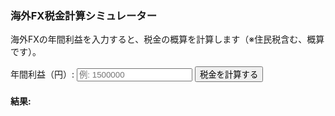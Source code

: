 <h3>海外FX税金計算シミュレーター</h3>
<p>海外FXの年間利益を入力すると、税金の概算を計算します（※住民税含む、概算です）。</p>

<label for="profit">年間利益（円）:</label>
<input type="number" id="profit" placeholder="例: 1500000">
<button onclick="calcTax()">税金を計算する</button>

<h4>結果:</h4>
<div id="result"></div>

<script>
function calcTax() {
  const profit = parseFloat(document.getElementById("profit").value);
  const resultDiv = document.getElementById("result");

  if (isNaN(profit) || profit <= 0) {
    resultDiv.innerHTML = "有効な利益金額を入力してください。";
    return;
  }

  // 税率テーブル（所得税）: 概算（2024年度版・超過累進課税）
  const brackets = [
    { limit: 1950000, rate: 0.05, deduction: 0 },
    { limit: 3300000, rate: 0.10, deduction: 97500 },
    { limit: 6950000, rate: 0.20, deduction: 427500 },
    { limit: 9000000, rate: 0.23, deduction: 636000 },
    { limit: 18000000, rate: 0.33, deduction: 1536000 },
    { limit: 40000000, rate: 0.40, deduction: 2796000 },
    { limit: Infinity, rate: 0.45, deduction: 4796000 }
  ];

  // 基礎控除（簡略化）
  const basicDeduction = 480000;

  // 課税所得
  const taxable = Math.max(0, profit - basicDeduction);

  // 所得税率の決定
  let incomeTax = 0;
  for (let b of brackets) {
    if (taxable <= b.limit) {
      incomeTax = taxable * b.rate - b.deduction;
      break;
    }
  }

  incomeTax = Math.floor(incomeTax);

  // 住民税（10%一律想定）
  const residentTax = Math.floor(taxable * 0.10);

  // 合計
  const totalTax = incomeTax + residentTax;

  resultDiv.innerHTML = `
    <p>課税所得: <strong>${taxable.toLocaleString()}円</strong></p>
    <p>所得税（概算）: <strong>${incomeTax.toLocaleString()}円</strong></p>
    <p>住民税（概算）: <strong>${residentTax.toLocaleString()}円</strong></p>
    <p><strong>合計税額: ${totalTax.toLocaleString()}円</strong></p>
  `;
}
</script>
